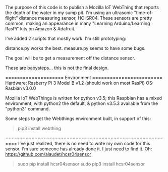 The purpose of this code is to publish a Mozilla IoT WebThing that reports the 
depth of the water in my sump pit.  I'm using an ultrasonic "time-of-flight" distance 
measuring sensor, HC-SR04. These sensors are pretty common, making an appearance in 
many "Learning Arduino/Learning RasPi" kits on Amazon & Adafruit.


I've added 2 scripts that mostly work.  I'm still prototyping: 

distance.py works the best.
measure.py seems to have some bugs.

The goal will be to get a measurement off the distance sensor.

These are babysteps... this is not the final design.

==================== Environment ========================
Hardware:  Rasberry Pi 3 Model B v1.2 (should work on most RasPi)
OS: Rasbian v3.0.0

Mozilla IoT WebThings is written for python v3.5; this Raspbian has a mixed environment, 
with python2 the default, & python v3.5.3 available from the "python3" command.


Some steps to get the Webthings environment built, in support of this: 
> pip3 install webthing

==========================================================
I've just realized, there is no need to write my own code for this sensor. 
I'm sure someone has already done it.
I just need to find it.
Oh: https://github.com/alaudet/hcsr04sensor
> sudo pip  install hcsr04sensor
> sudo pip3 install hcsr04sensor
